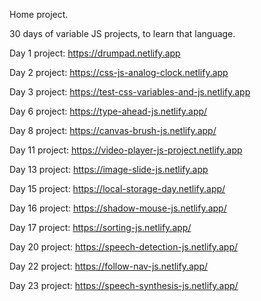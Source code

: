 Home project.

30 days of variable JS projects, to learn that language.

Day 1 project: https://drumpad.netlify.app

Day 2 project: https://css-js-analog-clock.netlify.app

Day 3 project: https://test-css-variables-and-js.netlify.app

Day 6 project: https://type-ahead-js.netlify.app/

Day 8 project: https://canvas-brush-js.netlify.app/

Day 11 project: https://video-player-js-project.netlify.app

Day 13 project: https://image-slide-js.netlify.app

Day 15 project: https://local-storage-day.netlify.app/

Day 16 project: https://shadow-mouse-js.netlify.app/

Day 17 project: https://sorting-js.netlify.app/

Day 20 project: https://speech-detection-js.netlify.app/

Day 22 project: https://follow-nav-js.netlify.app/

Day 23 project: https://speech-synthesis-js.netlify.app/
